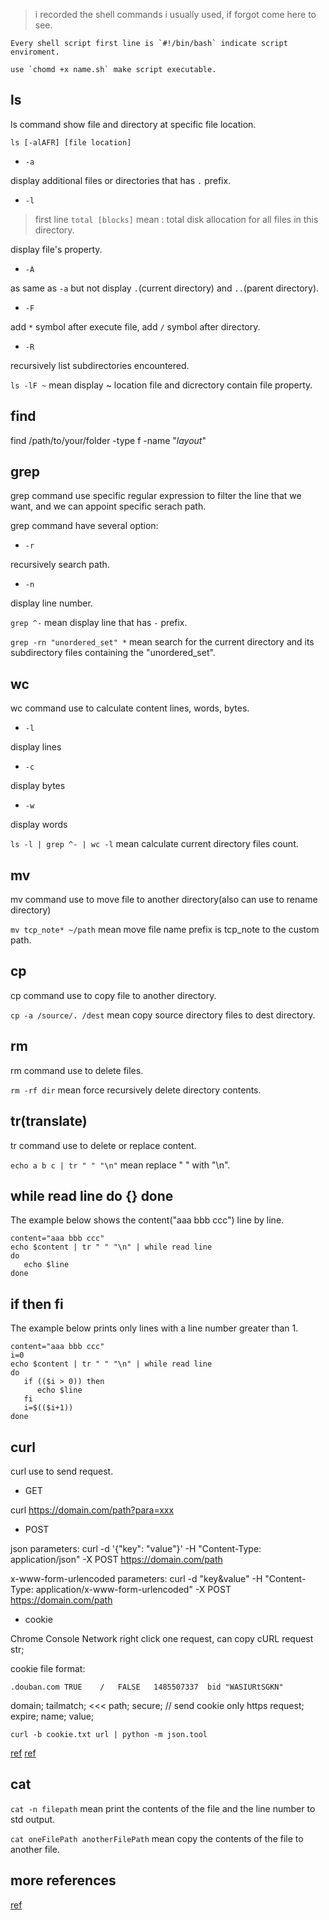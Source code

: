 > i recorded the shell commands i usually used, if forgot come here to see.

```
Every shell script first line is `#!/bin/bash` indicate script enviroment.

use `chomd +x name.sh` make script executable.
```

## ls

ls command show file and directory at specific file location.

`ls [-alAFR] [file location]`

- `-a`

display additional files or directories that has `.` prefix.

- `-l`

> first line `total [blocks]` mean : total disk allocation for all files in this directory.

display file's property.

- `-A`

as same as `-a` but not display `.`(current directory) and `..`(parent directory).

- `-F`

add `*` symbol after execute file, add `/` symbol after directory.

- `-R`

recursively list subdirectories encountered.

`ls -lF ~` mean display ~ location file and dicrectory contain file property.

## find

find /path/to/your/folder -type f -name "*layout*"

## grep

grep command use specific regular expression to filter the line that we want, and we can appoint specific serach path.

grep command have several option:

- `-r`

recursively search path.

- `-n` 

display line number.

`grep ^-` mean display line that has `-` prefix.

`grep -rn "unordered_set" *` mean search for the current directory and its subdirectory files containing the "unordered_set".

## wc

wc command use to calculate content lines, words, bytes.

- `-l` 

display lines

- `-c`

display bytes

- `-w` 

display words

`ls -l | grep ^- | wc -l` mean calculate current directory files count.

## mv

mv command use to move file to another directory(also can use to rename directory)

`mv tcp_note* ~/path` mean move file name prefix is tcp_note to the custom path.

## cp

cp command use to copy file to another directory.

`cp -a /source/. /dest` mean copy source directory files to dest directory.

## rm

rm command use to delete files.

`rm -rf dir` mean force recursively delete directory contents.

## tr(translate)

tr command use to delete or replace content.

`echo a b c | tr " " "\n"` mean replace " " with "\n".

## while read line do {} done

The example below shows the content("aaa bbb ccc") line by line.

```
content="aaa bbb ccc"
echo $content | tr " " "\n" | while read line
do
   echo $line
done
```
## if then fi

The example below prints only lines with a line number greater than 1.

```
content="aaa bbb ccc"
i=0
echo $content | tr " " "\n" | while read line
do
   if (($i > 0)) then
      echo $line
   fi
   i=$(($i+1))
done
```

## curl

curl use to send request.

- GET

curl https://domain.com/path?para=xxx

- POST

json parameters: curl -d '{"key": "value"}' -H "Content-Type: application/json" -X POST https://domain.com/path

x-www-form-urlencoded parameters: curl -d "key&value" -H "Content-Type: application/x-www-form-urlencoded" -X POST https://domain.com/path

- cookie

Chrome Console Network right click one request, can copy cURL request str;

cookie file format:

```
.douban.com	TRUE	/	FALSE	1485507337	bid	"WASIURtSGKN"
```

domain;
tailmatch; <<<
path;
secure; // send cookie only https request;
expire;
name;
value;

`curl -b cookie.txt url | python -m json.tool`

[ref](https://curl.haxx.se/docs/http-cookies.html)
[ref](https://aiezu.com/article/linux_curl_http_cookie.html)

## cat

`cat -n filepath` mean print the contents of the file and the line number to std output.

`cat oneFilePath anotherFilePath` mean copy the contents of the file to another file.

## more references

[ref](https://www.jianshu.com/p/d9ec00d28237)
